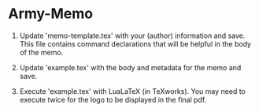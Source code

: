 # Army-Memo

1. Update 'memo-template.tex' with your (author) information and save. This file contains command declarations that will be helpful in the body of the memo.

2. Update 'example.tex' with the body and metadata for the memo and save. 

3. Execute 'example.tex' with LuaLaTeX (in TeXworks). You may need to execute twice for the logo to be displayed in the final pdf. 
